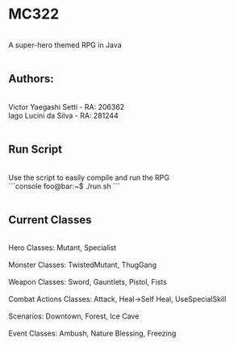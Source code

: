 # MC322<br>
<br>
A super-hero themed RPG in Java<br>
<br>

## Authors:<br>
<br>
Victor Yaegashi Setti  - RA: 206362<br>
Iago Lucini da Silva   - RA: 281244<br>
<br>

## Run Script<br>
<br>
Use the script to easily compile and run the RPG<br>
```console
foo@bar:~$ ./run.sh
```
<br>
<br>

## Current Classes<br>
<br>
Hero Classes: Mutant, Specialist<br>
<br>
Monster Classes: TwistedMutant, ThugGang<br>
<br>
Weapon Classes: Sword, Gauntlets, Pistol, Fists<br>
<br>
Combat Actions Classes: Attack, Heal->Self Heal, UseSpecialSkill<br>
<br>
Scenarios: Downtown, Forest, Ice Cave<br>
<br>
Event Classes: Ambush, Nature Blessing, Freezing<br>
<br>

